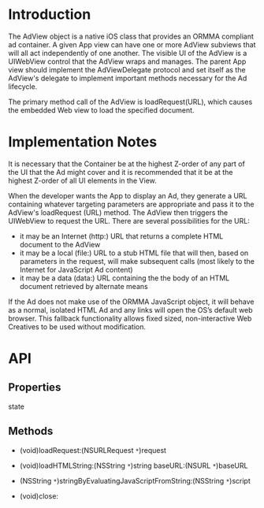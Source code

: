 # Introduction #

The AdView object is a native iOS class that provides an ORMMA compliant ad container. A given App view can have one or more AdView subviews that will all act independently of one another. The visible UI of the AdView is a UIWebView control that the AdView wraps and manages. The parent App view should implement the AdViewDelegate protocol and set itself as the AdView's delegate to implement important methods necessary for the Ad lifecycle.

The primary method call of the AdView is loadRequest(URL), which causes the embedded Web view to load the specified document.

# Implementation Notes #

It is necessary that the Container be at the highest Z-order of any part of the UI that the Ad might cover and it is recommended that it be at the highest Z-order of all UI elements in the View.

When the developer wants the App to display an Ad, they generate a URL containing whatever targeting parameters are appropriate and pass it to the AdView's loadRequest (URL) method. The AdView then triggers the UIWebView to request the URL. There are several possibilities for the URL:

  * it may be an Internet (http:) URL that returns a complete HTML document to the AdView
  * it may be a local (file:) URL to a stub HTML file that will then, based on parameters in the request, will make subsequent calls (most likely to the Internet for JavaScript Ad content)
  * it may be a data (data:) URL containing the the body of an HTML document retrieved by alternate means

If the Ad does not make use of the ORMMA JavaScript object, it will behave as a normal, isolated HTML Ad and any links will open the OS’s default web browser. This fallback functionality allows fixed sized, non-interactive Web Creatives to be used without modification.

# API #

## Properties ##

state

## Methods ##
- (void)loadRequest:(NSURLRequest `*`)request

- (void)loadHTMLString:(NSString `*`)string baseURL:(NSURL `*`)baseURL

- (NSString `*`)stringByEvaluatingJavaScriptFromString:(NSString `*`)script

- (void)close: